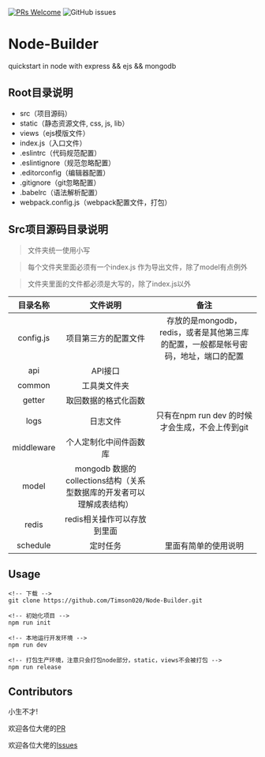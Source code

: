 [![PRs Welcome](https://img.shields.io/badge/PRs-welcome-brightgreen.svg)](https://github.com/Timson020/Node-Builder.git/pulls)
![GitHub issues](https://img.shields.io/github/issues/Timson020/react-native-image-qrcode.svg)

# Node-Builder

quickstart in node with express && ejs && mongodb

## Root目录说明

- src（项目源码）
- static（静态资源文件, css, js, lib）
- views（ejs模版文件）
- index.js（入口文件）
- .eslintrc（代码规范配置）
- .eslintignore（规范忽略配置）
- .editorconfig（编辑器配置）
- .gitignore（git忽略配置）
- .babelrc（语法解析配置）
- webpack.config.js（webpack配置文件，打包）

## Src项目源码目录说明
>文件夹统一使用小写

>每个文件夹里面必须有一个index.js 作为导出文件，除了model有点例外

>文件夹里面的文件都必须是大写的，除了index.js以外

|目录名称|文件说明|备注|
|:--:|:--:|:--:|
|config.js|项目第三方的配置文件|存放的是mongodb，redis，或者是其他第三库的配置，一般都是帐号密码，地址，端口的配置|
|api|API接口||
|common|工具类文件夹||
|getter|取回数据的格式化函数||
|logs|日志文件|只有在npm run dev 的时候才会生成，不会上传到git|
|middleware|个人定制化中间件函数库||
|model|mongodb 数据的 collections结构（关系型数据库的开发者可以理解成表结构）||
|redis|redis相关操作可以存放到里面||
|schedule|定时任务|里面有简单的使用说明|

## Usage

```
<!-- 下载 -->
git clone https://github.com/Timson020/Node-Builder.git

<!-- 初始化项目 -->
npm run init

<!-- 本地运行开发环境 -->
npm run dev

<!-- 打包生产环境，注意只会打包node部分，static，views不会被打包 -->
npm run release

```

## Contributors
小生不才!
	
欢迎各位大佬的[PR](https://github.com/Timson020/Node-Builder/pulls)

欢迎各位大佬的[Issues](https://github.com/Timson020/Node-Builder/issues)

